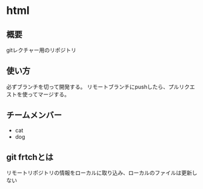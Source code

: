 # html
## 概要
gitレクチャー用のリポジトリ

## 使い方
必ずブランチを切って開発する。
リモートブランチにpushしたら、プルリクエストを使ってマージする。

## チームメンバー
* cat
* dog

## git frtchとは
リモートリポジトリの情報をローカルに取り込み、ローカルのファイルは更新しない